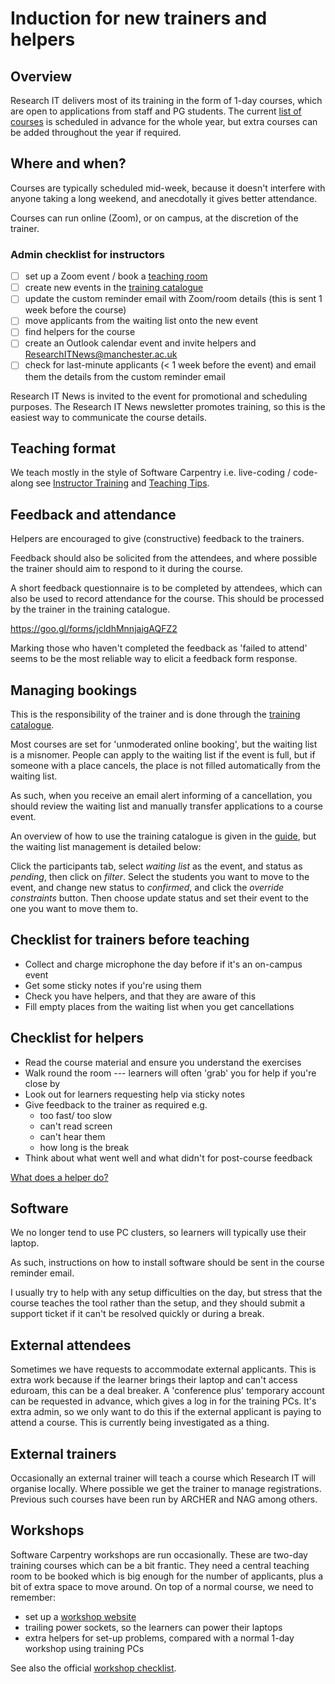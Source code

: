 # Induction for new trainers and helpers

## Overview

Research IT delivers most of its training in the form of 1-day courses,
which are open to applications from staff and PG students.
The current [list of courses][schedule] is scheduled in advance for the whole year,
but extra courses can be added throughout the year if required.

## Where and when?

Courses are typically scheduled mid-week, because it doesn't interfere with anyone
taking a long weekend, and anecdotally it gives better attendance.

Courses can run online (Zoom), or on campus, at the discretion of the trainer.

### Admin checklist for instructors

- [ ] set up a Zoom event / book a [teaching room](https://resourcebooker.manchester.ac.uk/)
- [ ] create new events in the [training catalogue]
- [ ] update the custom reminder email with Zoom/room details (this is sent 1 week before the course)
- [ ] move applicants from the waiting list onto the new event
- [ ] find helpers for the course
- [ ] create an Outlook calendar event and invite helpers and
  ResearchITNews@manchester.ac.uk
- [ ] check for last-minute applicants (< 1 week before the event)
  and email them the details from the custom reminder email 

Research IT News is invited to the event for promotional and scheduling purposes.
The Research IT News newsletter promotes training, so this is the easiest way to
communicate the course details.

## Teaching format

We teach mostly in the style of Software Carpentry i.e. live-coding / code-along
see [Instructor Training] and [Teaching Tips].



## Feedback and attendance

Helpers are encouraged to give (constructive) feedback to the trainers.

Feedback should also be solicited from the attendees,
and where possible the trainer should aim to respond to it during the course.

A short feedback questionnaire is to be completed by attendees,
which can also be used to record attendance for the course.
This should be processed by the trainer in the training catalogue.

https://goo.gl/forms/jcldhMnnjaigAQFZ2

Marking those who haven't completed the feedback as 'failed to attend' seems to
be the most reliable way to elicit a feedback form response.

## Managing bookings

This is the responsibility of the trainer and is done through the [training catalogue].

Most courses are set for 'unmoderated online booking', but the waiting list is a misnomer.
People can apply to the waiting list if the event is full, but if someone with a
place cancels, the place is not filled automatically from the waiting list.

As such, when you receive an email alert informing of a cancellation, you should
review the waiting list and manually transfer applications to a course event.

An overview of how to use the training catalogue is given in the [guide],
but the waiting list management is detailed below:

Click the participants tab, select *waiting list* as the event,
and status as *pending*, then click on *filter*.
Select the students you want to move to the event,
and change new status to *confirmed*, and click the *override constraints*
button.
Then choose update status and set their event to the one you
want to move them to.

## Checklist for trainers before teaching

- Collect and charge microphone the day before if it's an on-campus event
- Get some sticky notes if you're using them
- Check you have helpers, and that they are aware of this
- Fill empty places from the waiting list when you get cancellations

## Checklist for helpers

- Read the course material and ensure you understand the exercises
- Walk round the room --- learners will often 'grab' you for help if you're close by
- Look out for learners requesting help via sticky notes
- Give feedback to the trainer as required e.g.
  - too fast/ too slow
  - can't read screen
  - can't hear them
  - how long is the break
- Think about what went well and what didn't for post-course feedback

[What does a helper do?](https://software-carpentry.org/blog/2017/07/helper.html)

## Software

We no longer tend to use PC clusters, so learners will typically use their laptop.

As such, instructions on how to install software should be sent in the course reminder email.

I usually try to help with any setup difficulties on the day, 
but stress that the course teaches the tool rather than the setup, and they should
submit a support ticket if it can't be resolved quickly or during a break.


## External attendees

Sometimes we have requests to accommodate external applicants.
This is extra work because if the learner brings their laptop and can't access eduroam,
this can be a deal breaker.
A 'conference plus' temporary account can be requested in advance, which gives a log in
for the training PCs. It's extra admin, so we only want to do this if the external applicant
is paying to attend a course. This is currently being investigated as a thing.

## External trainers

Occasionally an external trainer will teach a course which Research IT will organise locally.
Where possible we get the trainer to manage registrations. Previous such courses have been
run by ARCHER and NAG among others.

## Workshops

Software Carpentry workshops are run occasionally. These are two-day training courses which can
be a bit frantic. They need a central teaching room to be booked which is big enough for the number
of applicants, plus a bit of extra space to move around.
On top of a normal course, we need to remember:

- set up a [workshop website](https://github.com/carpentries/workshop-template)
- trailing power sockets, so the learners can power their laptops
- extra helpers for set-up problems, compared with a normal 1-day workshop using training PCs

See also the official [workshop checklist].

[Teaching Tips]: https://software-carpentry.org/blog/2015/03/teaching-tips.html
[Instructor Training]: http://carpentries.github.io/instructor-training/
[guide]: Training-Catalogue_Online-Booking-and-Search-Facility-v4.pdf
[schedule]: https://www.staffnet.manchester.ac.uk/staff-learning-and-development/learning-pathways/professional-and-technical-development/it-skills/research-computing/research-courses/
[training catalogue]: http://app.manchester.ac.uk/training/default.aspx
[workshop checklist]: https://docs.carpentries.org/topic_folders/hosts_instructors/hosts_instructors_checklist.html
[spreadsheet]: https://docs.google.com/spreadsheets/d/1t145FFVd1_oQkOGHIz_YjbxO_9cH0YFZHIw4v4P9NAc/edit?usp=sharing
